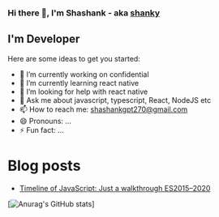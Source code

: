 ### Hi there 👋, I'm Shashank - aka [shanky](https://www.linkedin.com/in/shashankgpt/)

## I'm Developer
<!--
**shashankgpt/shashankgpt** is a ✨ _special_ ✨ repository because its `README.md` (this file) appears on your GitHub profile.

-->
Here are some ideas to get you started:

- 🔭 I’m currently working on confidential
- 🌱 I’m currently learning react native
- 🤔 I’m looking for help with react native
- 💬 Ask me about javascript, typescript, React, NodeJS etc
- 📫 How to reach me: shashankgpt270@gmail.com
- 😄 Pronouns: ...
- ⚡ Fun fact: ...

# Blog posts
<!-- BLOG-POST-LIST:START -->
- [Timeline of JavaScript: Just a walkthrough ES2015–2020](https://medium.com/@shashankgpt270/timeline-of-javascript-just-a-walkthrough-es2015-2020-8090caf18f63?source=rss-73b799c87dd8------2)
<!-- BLOG-POST-LIST:END -->


[![Anurag's GitHub stats](https://github-readme-stats.vercel.app/api?username=shashankgpt)]
